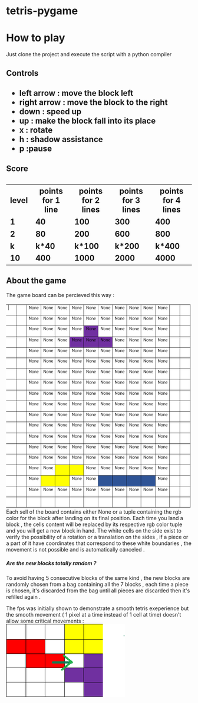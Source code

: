 # tetris-pygame
<h1> How to play </h1>
Just clone the project and execute the script with a python compiler
<h2> Controls <h2>
<ul>
  <li>left arrow : move the block left  </li>
  <li>right arrow : move the block to the right  </li>
  <li> down : speed up </li>
  <li> up : make the block fall into its place</li>
  <li> x : rotate </li>
  <li> h : shadow assistance </li>
  <li> p :pause </li>
  </ul>
<h2> Score <h2>
  <table> <th>level  </th> <th> points for 1 line </th> <th> points for 2 lines </th> <th> points for 3 lines </th> <th> points for 4 lines </th>
<tr> <td>1 </td><td> 40 </td><td> 100 </td><td> 300 </td><td>400 </td> </tr>
    <tr><td>2 </td><td>80 </td><td> 200 </td><td> 600 </td><td> 800</td></tr>
<tr><td>k </td><td> k*40 </td><td> k*100 </td><td> k*200 </td><td> k*400</td></tr>
<tr><td>10 </td><td> 400 </td><td> 1000</td><td> 2000 </td><td> 4000</td></tr>
  </table>

<h2> About the game </h2>
The game board can be percieved this way :

  ![](/example.png)
Each sell of the board contains either None or a tuple containing the rgb color for the block after landing on its final position.
Each time you land a block , the cells content will be replaced by its respective rgb color tuple and you will get a new block in hand.
The white cells on the side exist to verify the possibility of a rotation or a translation on the sides , if a piece or a part of it have coordinates that correspond to these white boundaries , the movement is not possible and is automatically canceled .
  <h5> Are the new blocks totally random ? </h5>
  To avoid having 5 consecutive blocks of the same kind , the new blocks are randomly chosen from a bag containing all the 7 blocks , each time a piece is chosen, it's 
 discarded from the bag until all pieces are discarded then it's refilled again .

The fps was initially shown to demonstrate a smooth tetris exeperience but the smooth movement ( 1 pixel at a time instead of 1 cell at time) doesn't allow some critical movements :
 ![](/example2.png)
